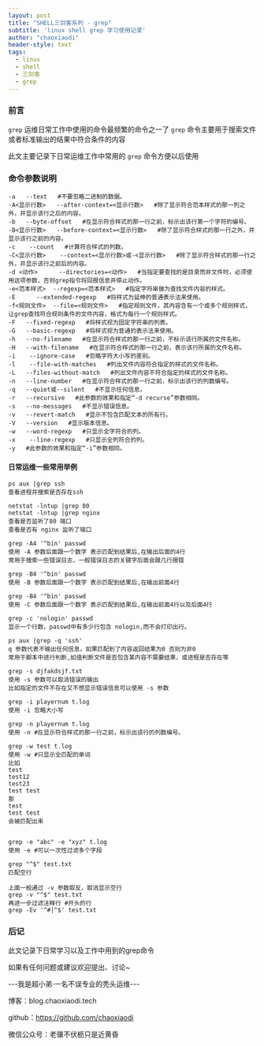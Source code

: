 ```yaml
---
layout: post
title: "SHELL三剑客系列 - grep"
subtitle: 'linux shell grep 学习使用记录'
author: "chaoxiaodi"
header-style: text
tags:
  - linux
  - shell
  - 三剑客
  - grep
---
```


### 前言

`grep` 运维日常工作中使用的命令最频繁的命令之一了
`grep` 命令主要用于搜索文件或者标准输出的结果中符合条件的内容

此文主要记录下日常运维工作中常用的 `grep` 命令方便以后使用

### 命令参数说明

    -a   --text   #不要忽略二进制的数据。
    -A<显示行数>   --after-context=<显示行数>   #除了显示符合范本样式的那一列之外，并显示该行之后的内容。
    -b   --byte-offset   #在显示符合样式的那一行之前，标示出该行第一个字符的编号。
    -B<显示行数>   --before-context=<显示行数>   #除了显示符合样式的那一行之外，并显示该行之前的内容。
    -c    --count   #计算符合样式的列数。
    -C<显示行数>    --context=<显示行数>或-<显示行数>   #除了显示符合样式的那一行之外，并显示该行之前后的内容。
    -d <动作>      --directories=<动作>   #当指定要查找的是目录而非文件时，必须使用这项参数，否则grep指令将回报信息并停止动作。
    -e<范本样式>  --regexp=<范本样式>   #指定字符串做为查找文件内容的样式。
    -E      --extended-regexp   #将样式为延伸的普通表示法来使用。
    -f<规则文件>  --file=<规则文件>   #指定规则文件，其内容含有一个或多个规则样式，让grep查找符合规则条件的文件内容，格式为每行一个规则样式。
    -F   --fixed-regexp   #将样式视为固定字符串的列表。
    -G   --basic-regexp   #将样式视为普通的表示法来使用。
    -h   --no-filename   #在显示符合样式的那一行之前，不标示该行所属的文件名称。
    -H   --with-filename   #在显示符合样式的那一行之前，表示该行所属的文件名称。
    -i    --ignore-case   #忽略字符大小写的差别。
    -l    --file-with-matches   #列出文件内容符合指定的样式的文件名称。
    -L   --files-without-match   #列出文件内容不符合指定的样式的文件名称。
    -n   --line-number   #在显示符合样式的那一行之前，标示出该行的列数编号。
    -q   --quiet或--silent   #不显示任何信息。
    -r   --recursive   #此参数的效果和指定“-d recurse”参数相同。
    -s   --no-messages   #不显示错误信息。
    -v   --revert-match   #显示不包含匹配文本的所有行。
    -V   --version   #显示版本信息。
    -w   --word-regexp   #只显示全字符合的列。
    -x    --line-regexp   #只显示全列符合的列。
    -y   #此参数的效果和指定“-i”参数相同。

#### 日常运维一些常用举例

    ps aux |grep ssh
    查看进程并搜索是否存在ssh
    
    netstat -lntup |grep 80      
    netstat -lntup |grep nginx
    查看是否监听了80 端口 
    查看是否有 nginx 监听了端口
    
    grep -A4 '^bin' passwd
    使用 -A 参数后面跟一个数字 表示匹配到结果后,在输出后面的4行
    常用于搜索一些错误日志，一般错误日志的关键字后面会跟几行报错
    
    grep -B4 '^bin' passwd
    使用 -B 参数后面跟一个数字 表示匹配到结果后,在输出前面4行
    
    grep -B4 '^bin' passwd
    使用 -C 参数后面跟一个数字 表示匹配到结果后,在输出前面4行以及后面4行
    
    grep -c 'nologin' passwd
    显示一个行数，passwd中有多少行包含 nologin,而不会打印出行。
    
    ps aux |grep -q 'ssh'
    q 参数代表不输出任何信息，如果匹配到了内容返回结果为0 否则为非0 
    常用于脚本中进行判断,如值判断文件是否包含某内容不需要结果，或进程是否存在等
    
    grep -s djfakdsjf.txt
    使用 -s 参数可以取消错误的输出
    比如指定的文件不存在又不想显示错误信息可以使用 -s 参数
    
    grep -i playernum t.log
    使用 -i 忽略大小写
    
    grep -n playernum t.log
    使用 -n #在显示符合样式的那一行之前，标示出该行的列数编号。
    
    grep -w test t.log
    使用 -w #只显示全匹配的单词
    比如
    test
    test12
    test23
    test test
    那
    test
    test test 
    会被匹配出来
    
    
    grep -e "abc" -e "xyz" t.log
    使用 -e #可以一次性过滤多个字段
    
    grep "^$" test.txt
    匹配空行
    
    上面一般通过 -v 参数取反，取消显示空行
    grep -v "^$" test.txt
    再进一步过滤注释行 #开头的行
    grep -Ev '^#|^$' test.txt
    


### 后记
此文记录下日常学习以及工作中用到的grep命令
    
如果有任何问题或建议欢迎提出、讨论~




---我是超小弟·一名不误专业的秃头运维---

博客：blog.chaoxiaodi.tech

github：https://github.com/chaoxiaodi

微信公众号：老骥不伏枥只是近黄昏
